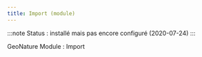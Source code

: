 ```yaml
---
title: Import (module)
---
```

:::note
Status : installé mais pas encore configuré (2020-07-24)
:::

GeoNature Module : Import
